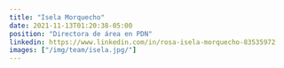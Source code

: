 ```yaml
---
title: "Isela Morquecho"
date: 2021-11-13T01:20:38-05:00
position: "Directora de área en PDN"
linkedin: https://www.linkedin.com/in/rosa-isela-morquecho-83535972
images: ["/img/team/isela.jpg/"]
---
```



